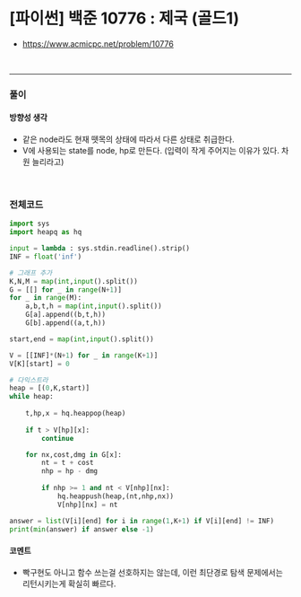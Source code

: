 # **\[파이썬\] 백준 10776 : 제국 (골드1)**
* https://www.acmicpc.net/problem/10776
<br>

---

### **풀이**

#### **방향성 생각**
* 같은 node라도 현재 뗏목의 상태에 따라서 다른 상태로 취급한다.
* V에 사용되는 state를 node, hp로 만든다. (입력이 작게 주어지는 이유가 있다. 차원 늘리라고)
  
<br>

### **전체코드**
```python
import sys
import heapq as hq

input = lambda : sys.stdin.readline().strip()
INF = float('inf')

# 그래프 추가
K,N,M = map(int,input().split())
G = [[] for _ in range(N+1)]
for _ in range(M):
    a,b,t,h = map(int,input().split())
    G[a].append((b,t,h))
    G[b].append((a,t,h))

start,end = map(int,input().split())

V = [[INF]*(N+1) for _ in range(K+1)]
V[K][start] = 0

# 다익스트라
heap = [(0,K,start)]
while heap:
    
    t,hp,x = hq.heappop(heap)
    
    if t > V[hp][x]:
        continue

    for nx,cost,dmg in G[x]:
        nt = t + cost
        nhp = hp - dmg
        
        if nhp >= 1 and nt < V[nhp][nx]:
            hq.heappush(heap,(nt,nhp,nx))
            V[nhp][nx] = nt

answer = list(V[i][end] for i in range(1,K+1) if V[i][end] != INF)
print(min(answer) if answer else -1)
```

#### **코멘트**

* 빡구현도 아니고 함수 쓰는걸 선호하지는 않는데, 이런 최단경로 탐색 문제에서는 리턴시키는게 확실히 빠르다.